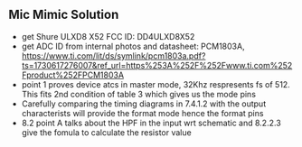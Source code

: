 ## Mic Mimic Solution

-   get Shure ULXD8 X52 FCC ID: DD4ULXD8X52
-   get ADC ID from internal photos and datasheet: PCM1803A, https://www.ti.com/lit/ds/symlink/pcm1803a.pdf?ts=1730617276007&ref_url=https%253A%252F%252Fwww.ti.com%252Fproduct%252FPCM1803A
-   point 1 proves device atcs in master mode, 32Khz respresents fs of 512. This fits 2nd condition of table 3 which gives us the mode pins
-   Carefully comparing the timing diagrams in 7.4.1.2 with the output characterists will provide the format mode hence the format pins
-   8.2 point A talks about the HPF in the input wrt schematic and 8.2.2.3 give the fomula to calculate the resistor value
